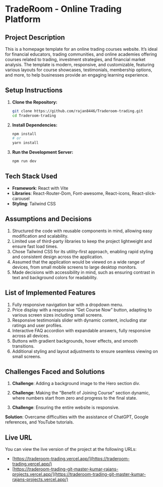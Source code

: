 # TradeRoom - Online Trading Platform

## Project Description

This is a homepage template for an online trading courses website. It’s ideal for financial educators, trading communities, and online academies offering courses related to trading, investment strategies, and financial market analysis. The template is modern, responsive, and customizable, featuring various layouts for course showcases, testimonials, membership options, and more, to help businesses provide an engaging learning experience.

## Setup Instructions

1. **Clone the Repository:**

   ```bash
   git clone https://github.com/rajan8446/Traderoom-trading.git
   cd Traderoom-trading
   ```

2. **Install Dependencies:**

   ```bash
   npm install
   # or
   yarn install
   ```

3. **Run the Development Server:**

   ```bash
   npm run dev
   ```

## Tech Stack Used

- **Framework**: React with Vite
- **Libraries**: React-Router-Dom, Font-awesome, React-icons, React-slick-carousel
- **Styling**: Tailwind CSS

## Assumptions and Decisions

1. Structured the code with reusable components in mind, allowing easy modification and scalability.
2. Limited use of third-party libraries to keep the project lightweight and ensure fast load times.
3. Chose Tailwind CSS for its utility-first approach, enabling rapid styling and consistent design across the application.
4. Assumed that the application would be viewed on a wide range of devices, from small mobile screens to large desktop monitors.
5. Made decisions with accessibility in mind, such as ensuring contrast in text and background colors for readability.

## List of Implemented Features

1. Fully responsive navigation bar with a dropdown menu.
2. Price display with a responsive “Get Course Now” button, adapting to various screen sizes including small screens.
3. Responsive testimonials slider with dynamic content, including star ratings and user profiles.
4. Interactive FAQ accordion with expandable answers, fully responsive across all devices.
5. Buttons with gradient backgrounds, hover effects, and smooth transitions.
6. Additional styling and layout adjustments to ensure seamless viewing on small screens.

## Challenges Faced and Solutions

1. **Challenge**: Adding a background image to the Hero section div.

2. **Challenge**: Making the "Benefit of Joining Course" section dynamic, where numbers start from zero and progress to the final state.

3. **Challenge**: Ensuring the entire website is responsive.

**Solution**: Overcame difficulties with the assistance of ChatGPT, Google references, and YouTube tutorials.

## Live URL

You can view the live version of the project at the following URLs:

- [https://traderoom-trading.vercel.app/](https://traderoom-trading.vercel.app/)
- [https://traderoom-trading-git-master-kumar-rajans-projects.vercel.app/](https://traderoom-trading-git-master-kumar-rajans-projects.vercel.app/)
